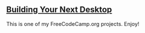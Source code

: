 ## [Building Your Next Desktop ](https://marmar1995.github.io/technical-documentation-page/)

This is one of my FreeCodeCamp.org projects. Enjoy!
